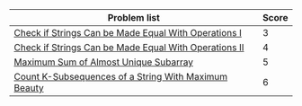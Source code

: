 | Problem list | Score |
| ------------ | ----- |
| [Check if Strings Can be Made Equal With Operations I](https://github.com/ronhou/leetcode/blob/master/Problems/2839_Check_if_Strings_Can_be_Made_Equal_With_Operations_I.md) |3|
| [Check if Strings Can be Made Equal With Operations II](https://github.com/ronhou/leetcode/blob/master/Problems/2840_Check_if_Strings_Can_be_Made_Equal_With_Operations_II.md) |4|
| [Maximum Sum of Almost Unique Subarray](https://github.com/ronhou/leetcode/blob/master/Problems/2841_Maximum_Sum_of_Almost_Unique_Subarray.md) |5|
| [Count K-Subsequences of a String With Maximum Beauty](https://github.com/ronhou/leetcode/blob/master/Problems/2842_Count_K-Subsequences_of_a_String_With_Maximum_Beauty.md) |6|